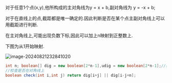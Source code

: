 对于任意1个点(x,y),他所构成的主对角线为y = x + b,副对角线为 y = -x + b;

对于在直线上的点,截距都是唯一确定的.因此判断是否在某个点主副对角线上可以用截距进行判断.

在主对角线上,可能出现负数下标,因此可以加上n映射到正整数上.

下图为从1开始映射.

![image-20240821232841020](关于八皇后中判断主副对角线.assets/image-20240821232841020.png)

```java
int n; boolean[] dig = new boolean[2*n-1],udig = new boolean[2*n-1];//数组需要开到2*n-1
//检查是否在对角线上
boolean check(int i,int j) return dig[i+j] || dig[i-j+n];
```

